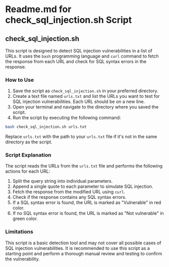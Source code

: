 # Readme.md for check_sql_injection.sh Script

## check_sql_injection.sh

This script is designed to detect SQL injection vulnerabilities in a list of URLs. It uses the `bash` programming language and `curl` command to fetch the response from each URL and check for SQL syntax errors in the response.

### How to Use

1. Save the script as `check_sql_injection.sh` in your preferred directory.
2. Create a text file named `urls.txt` and list the URLs you want to test for SQL injection vulnerabilities. Each URL should be on a new line.
3. Open your terminal and navigate to the directory where you saved the script.
4. Run the script by executing the following command:
```bash
bash check_sql_injection.sh urls.txt
```
Replace `urls.txt` with the path to your `urls.txt` file if it's not in the same directory as the script.

### Script Explanation

The script reads the URLs from the `urls.txt` file and performs the following actions for each URL:

1. Split the query string into individual parameters.
2. Append a single quote to each parameter to simulate SQL injection.
3. Fetch the response from the modified URL using `curl`.
4. Check if the response contains any SQL syntax errors.
5. If a SQL syntax error is found, the URL is marked as "Vulnerable" in red color.
6. If no SQL syntax error is found, the URL is marked as "Not vulnerable" in green color.

### Limitations

This script is a basic detection tool and may not cover all possible cases of SQL injection vulnerabilities. It is recommended to use this script as a starting point and perform a thorough manual review and testing to confirm the vulnerability.
